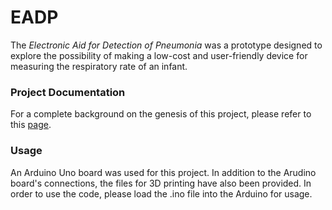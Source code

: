 # EADP
The _Electronic Aid for Detection of Pneumonia_ was a prototype designed to explore the possibility of making a low-cost and user-friendly device for measuring the respiratory rate of an infant.

### Project Documentation
For a complete background on the genesis of this project, please refer to this [page]().

### Usage
An Arduino Uno board was used for this project. In addition to the Arudino board's connections, the files for 3D printing have also been provided. In order to use the code, please load the .ino file into the Arduino for usage.

